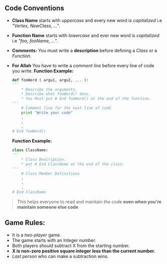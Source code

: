 ##  Code Conventions

* **Class Name** starts with *uppercase* and every new word is *capitalized*
  i.e *"Vertex, NewClass, ..."*.
* **Function Name** starts with *lowercase* and ever new word is *capitalized*
  i.e *"foo, fooName, ..."*.
* **Comments:** You must write a **description** before defining a *Class* or
  a *Function*.
* **For Allah** You have to write a *comment line* before every line of code
  you write.
    **Function Example:**
    ```python
    def fooWord ( argu1, argu2, ... ):
    '''
        * Describe the arguments.
        * Describe what fooWord() does.
        * You Must put # End fooWord() at the end of the function.
    '''
        # Comment line for the next line of code
        print "Write your code"
        .
        .
        .
    # End fooWord() 
    ```
    
    **Function Example:**
    ```python
    class ClassName:
    '''
        * Class Description.
        * put # End ClassName at the end of the class.
    '''
        # Class Member Definitions
        .
        .
        .
    # End ClassName
    ```

> This helps everyone to read and maintain the code **even when you're maintain
> someone else code**

## Game Rules:
* It is a *two-player* game.
* The game starts with an Integer number.
* Both players should subtract X from the starting number.
* **X is non-zero positive square integer less than the current number.**
* *Last person* who can make a subtraction wins.
